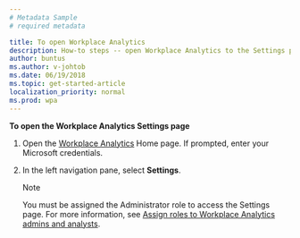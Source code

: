```yaml
---
# Metadata Sample
# required metadata

title: To open Workplace Analytics
description: How-to steps -- open Workplace Analytics to the Settings page.
author: buntus
ms.author: v-johtob
ms.date: 06/19/2018
ms.topic: get-started-article
localization_priority: normal 
ms.prod: wpa
---
```


**To open the Workplace Analytics Settings page** 

1. Open the [Workplace Analytics](https://workplaceanalytics.office.com) Home page. If prompted, enter your Microsoft credentials.
2. In the left navigation pane, select **Settings**. 

   >[!Note] 
   >You must be assigned the Administrator role to access the Settings page. For more information, see [Assign roles to Workplace Analytics admins and analysts](../setup/set-up-workplace-analytics.md#step-3-assign-roles-to-workplace-analytics-admins-and-analysts).